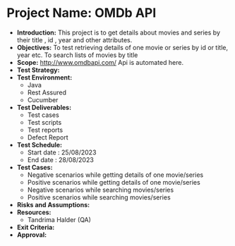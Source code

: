 # Project Name: OMDb API

* **Introduction:**
  This project is to get details about movies and series by their title , id , year and other attributes.
* **Objectives:**
  To test retrieving details of one movie or series by id or title, year etc.
  To search lists of movies by title
* **Scope:**
  http://www.omdbapi.com/ Api is automated here.
* **Test Strategy:**
* **Test Environment:**
    * Java
    * Rest Assured
    * Cucumber
* **Test Deliverables:**
    * Test cases
    * Test scripts
    * Test reports
    * Defect Report
* **Test Schedule:**
    * Start date : 25/08/2023
    * End date : 28/08/2023
* **Test Cases:**
    * Negative scenarios while getting details of one movie/series
    * Positive scenarios while getting details of one movie/series
    * Negative scenarios while searching movies/series
    * Positive scenarios while searching movies/series
* **Risks and Assumptions:**
* **Resources:**
    * Tandrima Halder (QA)
* **Exit Criteria:**
* **Approval:**